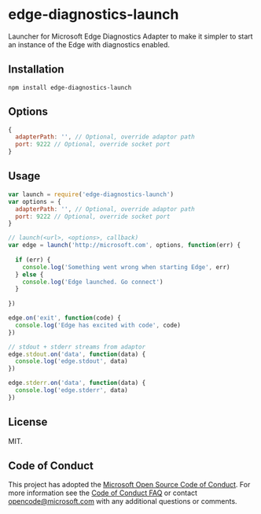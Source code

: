 # edge-diagnostics-launch
Launcher for Microsoft Edge Diagnostics Adapter to make it simpler to start an instance of the Edge with diagnostics enabled.

## Installation
`npm install edge-diagnostics-launch`

## Options
```javascript
{
  adapterPath: '', // Optional, override adaptor path
  port: 9222 // Optional, override socket port
}
```

## Usage

```javascript
var launch = require('edge-diagnostics-launch')
var options = {
  adapterPath: '', // Optional, override adaptor path
  port: 9222 // Optional, override socket port
}

// launch(<url>, <options>, callback)
var edge = launch('http://microsoft.com', options, function(err) {
  
  if (err) {
    console.log('Something went wrong when starting Edge', err)
  } else {
    console.log('Edge launched. Go connect')
  }
  
})

edge.on('exit', function(code) {
  console.log('Edge has excited with code', code)
})

// stdout + stderr streams from adaptor
edge.stdout.on('data', function(data) {
  console.log('edge.stdout', data)
})

edge.stderr.on('data', function(data) {
  console.log('edge.stderr', data)
})

```

## License

MIT.

## Code of Conduct
This project has adopted the [Microsoft Open Source Code of Conduct](https://opensource.microsoft.com/codeofconduct/). For more information see the [Code of Conduct FAQ](https://opensource.microsoft.com/codeofconduct/faq/) or contact [opencode@microsoft.com](mailto:opencode@microsoft.com) with any additional questions or comments.
